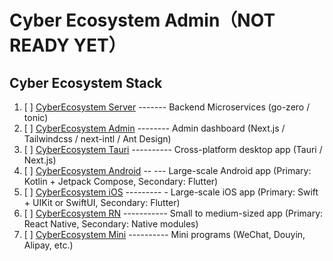 # Cyber Ecosystem Admin（NOT READY YET）

## Cyber Ecosystem Stack

1. [ ] [CyberEcosystem Server](https://github.com/DrReMain/cyber-ecosystem-server) ------- Backend Microservices (go-zero / tonic)
2. [ ] [CyberEcosystem Admin](https://github.com/DrReMain/cyber-ecosystem-admin) -------- Admin dashboard (Next.js / Tailwindcss / next-intl / Ant Design)
3. [ ] [CyberEcosystem Tauri](https://github.com/DrReMain/cyber-ecosystem-tauri) ---------- Cross-platform desktop app (Tauri / Next.js)
4. [ ] [CyberEcosystem Android](https://github.com/DrReMain/cyber-ecosystem-android) -- --- Large-scale Android app (Primary: Kotlin + Jetpack Compose, Secondary: Flutter)
5. [ ] [CyberEcosystem iOS](https://github.com/DrReMain/cyber-ecosystem-iOS) --------- - Large-scale iOS app (Primary: Swift + UIKit or SwiftUI, Secondary: Flutter)
6. [ ] [CyberEcosystem RN](https://github.com/DrReMain/cyber-ecosystem-rn) ----------- Small to medium-sized app (Primary: React Native, Secondary: Native modules)
7. [ ] [CyberEcosystem Mini](https://github.com/DrReMain/cyber-ecosystem-mini) ---------- Mini programs (WeChat, Douyin, Alipay, etc.)
